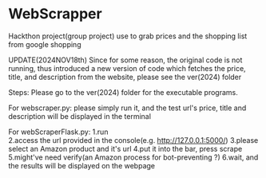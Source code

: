 # WebScrapper
Hackthon project(group project) use to grab prices and the shopping list from google shopping

UPDATE(2024NOV18th)
Since for some reason, the original code is not running, thus introduced a new version of code which fetches the price, title, and description from the website, please see the ver(2024) folder

Steps:
Please go to the ver(2024) folder for the executable programs.

For webscraper.py:
please simply run it, and the test url's price, title and description will be displayed in the terminal

For webScraperFlask.py:
1.run <br />
2.access the url provided in the console(e.g. http://127.0.0.1:5000/)
3.please select an Amazon product and it's url
4.put it into the bar, press scrape
5.might've need verify(an Amazon process for bot-preventing ?)
6.wait, and the results will be displayed on the webpage

